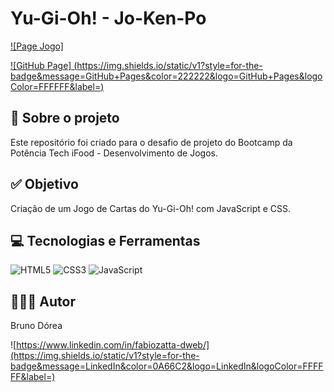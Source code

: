 # Yu-Gi-Oh! - Jo-Ken-Po



[![Page Jogo]](https://fisiofaz.github.io/Jogo.YuGiOh.DIO/)

[![GitHub Page] (https://img.shields.io/static/v1?style=for-the-badge&message=GitHub+Pages&color=222222&logo=GitHub+Pages&logoColor=FFFFFF&label=)](https://github.com/fisiofaz/Jogo.YuGiOh.DIO)


## 💼 Sobre o projeto

Este repositório foi criado para o desafio de projeto do Bootcamp da Potência Tech iFood - Desenvolvimento de Jogos.

## ✅ Objetivo

Criação de um Jogo de Cartas do Yu-Gi-Oh! com JavaScript e CSS.

## 💻 Tecnologias e Ferramentas

![HTML5](https://img.shields.io/static/v1?style=for-the-badge&message=HTML5&color=E34F26&logo=HTML5&logoColor=FFFFFF&label=)
![CSS3](https://img.shields.io/static/v1?style=for-the-badge&message=CSS3&color=1572B6&logo=CSS3&logoColor=FFFFFF&label=)
![JavaScript](https://img.shields.io/static/v1?style=for-the-badge&message=JavaScript&color=222222&logo=JavaScript&logoColor=F7DF1E&label=)

## 👨🏽‍💻 Autor

Bruno Dórea

![https://www.linkedin.com/in/fabiozatta-dweb/](https://img.shields.io/static/v1?style=for-the-badge&message=LinkedIn&color=0A66C2&logo=LinkedIn&logoColor=FFFFFF&label=)
